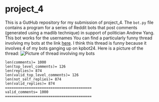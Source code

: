 # project_4

This is a GutHub repository for my submission of project_4. The `bot.py` file contains a program for a series of Reddit bots that post comments (generated using a madlib technique) in support of politician Andrew Yang. This bot works for the usernames
You can find a particularly funny thread involving my bots at the link [here](https://old.reddit.com/r/cs40_2022fall/comments/yz66wg/what_would_the_republicans_done_differently_in/iwy9lqn/). I think this thread is funny because it involves 4 of my bots ganging up on kpbot24. Here is a picture of the thread:
![Picture of thread involving my bots](TBD)



```
len(comments)= 1000
len(top_level_comments)= 126
len(replies)= 874
len(valid_top_level_comments)= 126
len(not_self_replies)= 874
len(valid_replies)= 874
========================================
valid_comments= 1000
========================================
```
